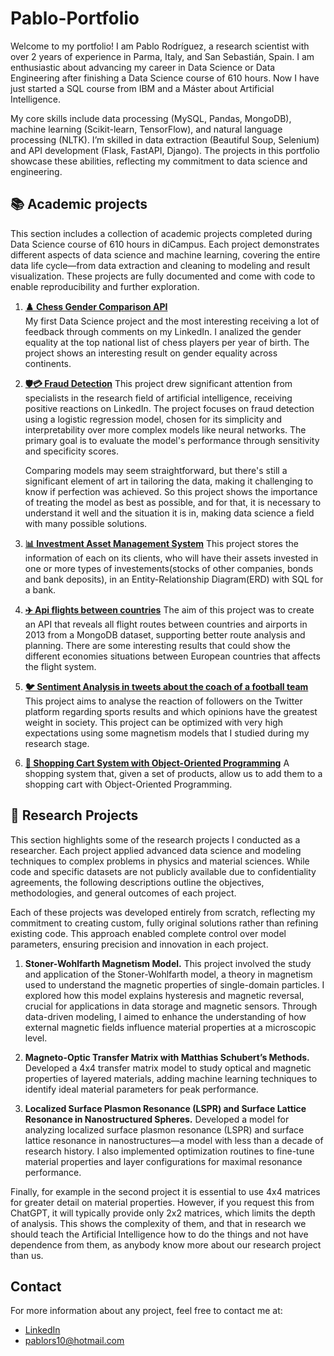 # Pablo-Portfolio

Welcome to my portfolio! I am Pablo Rodríguez, a research scientist with over 2 years of experience in Parma, Italy, and San Sebastián, Spain. I am enthusiastic about advancing my career in Data Science or Data Engineering after finishing a Data Science course of 610 hours. Now I have just started a SQL course from IBM and a Máster about Artificial Intelligence.

My core skills include data processing (MySQL, Pandas, MongoDB), machine learning (Scikit-learn, TensorFlow), and natural language processing (NLTK). I’m skilled in data extraction (Beautiful Soup, Selenium) and API development (Flask, FastAPI, Django). The projects in this portfolio showcase these abilities, reflecting my commitment to data science and engineering.

## 📚 Academic projects

This section includes a collection of academic projects completed during Data Science course of 610 hours in diCampus. Each project demonstrates different aspects of data science and machine learning, covering the entire data life cycle—from data extraction and cleaning to modeling and result visualization. These projects are fully documented and come with code to enable reproducibility and further exploration.

1. [**♟️ Chess Gender Comparison API**](https://github.com/tu-usuario/chess-gender-comparison-api)  
   My first Data Science project and the most interesting receiving a lot of feedback through comments on my LinkedIn. I analized the gender equality at the top national list of chess players per year of birth. The project shows an interesting result on gender equality across continents.

2. [**🛡️💳 Fraud Detection**](https://github.com/lPablin/Pablo-Portfolio/tree/main/Fraud_cases)
   This project drew significant attention from specialists in the research field of artificial intelligence, receiving positive reactions on LinkedIn. The project focuses on fraud detection using a logistic regression model, chosen for its simplicity and interpretability over more complex models like neural networks. The primary goal is to evaluate the model's performance through sensitivity and specificity scores.

   Comparing models may seem straightforward, but there's still a significant element of art in tailoring the data, making it challenging to know if perfection was achieved. So this project shows the importance of treating the model as best as possible, and for that, it is necessary to understand it well and the situation it is in, making data science a field with many possible solutions.
   
3. [**📊 Investment Asset Management System**](https://github.com/lPablin/Pablo-Portfolio/tree/main/SQL_Table_for_bank)
   This project stores the information of each on its clients, who will have their assets invested in one or more types of investements(stocks of other companies, bonds and bank deposits), in an Entity-Relationship Diagram(ERD) with SQL for a bank.

4. [**✈️ Api flights between countries**](https://github.com/lPablin/Pablo-Portfolio/tree/main/Api_openflights)
   The aim of this project was to create an API that reveals all flight routes between countries and airports in 2013 from a MongoDB dataset, supporting better route analysis and planning. There are some interesting results that could show the different economies situations between European countries that affects the flight system.

5. [**🐦 Sentiment Analysis in tweets about the coach of a football team**](https://github.com/tu-usuario/proyecto-3)
   This project aims to analyse the reaction of followers on the Twitter platform regarding sports results and which opinions have the greatest weight in society. This project can be optimized with very high expectations using some magnetism models that I studied during my research stage.

6. [**🛒 Shopping Cart System with Object-Oriented Programming**](https://github.com/tu-usuario/proyecto-3)
    A shopping system that, given a set of products, allow us to add them to a shopping cart with Object-Oriented Programming.


 
## 🧪 Research Projects

This section highlights some of the research projects I conducted as a researcher. Each project applied advanced data science and modeling techniques to complex problems in physics and material sciences. While code and specific datasets are not publicly available due to confidentiality agreements, the following descriptions outline the objectives, methodologies, and general outcomes of each project.

Each of these projects was developed entirely from scratch, reflecting my commitment to creating custom, fully original solutions rather than refining existing code. This approach enabled complete control over model parameters, ensuring precision and innovation in each project. 

1. **Stoner-Wohlfarth Magnetism Model.**
   This project involved the study and application of the Stoner-Wohlfarth model, a theory in magnetism used to understand the magnetic properties of single-domain particles. I explored how this model explains hysteresis and magnetic reversal, crucial for applications in data storage and magnetic sensors. Through data-driven modeling, I aimed to enhance the understanding of how external magnetic fields influence material properties at a microscopic level.

2. **Magneto-Optic Transfer Matrix with Matthias Schubert’s Methods.**
   Developed a 4x4 transfer matrix model to study optical and magnetic properties of layered materials, adding machine learning techniques to identify ideal material parameters for peak performance.
   
3. **Localized Surface Plasmon Resonance (LSPR) and Surface Lattice Resonance in Nanostructured Spheres.**
   Developed a model for analyzing localized surface plasmon resonance (LSPR) and surface lattice resonance in nanostructures—a model with less than a decade of research history. I also implemented optimization routines to fine-tune material properties and layer configurations for maximal resonance performance.


Finally, for example in the second project it is essential to use 4x4 matrices for greater detail on material properties. However, if you request this from ChatGPT, it will typically provide only 2x2 matrices, which limits the depth of analysis. This shows the complexity of them, and that in research we should teach the Artificial Intelligence how to do the things and not have dependence from them, as anybody know more about our research project than us.

## Contact

For more information about any project, feel free to contact me at:
- [LinkedIn](https://www.linkedin.com/in/pablo-rodr%C3%ADguez-su%C3%A1rez-/)
- [pablors10@hotmail.com](pablors10@hotmail.com)


